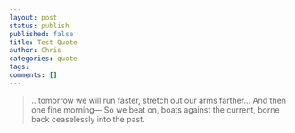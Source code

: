 ```yaml
---
layout: post
status: publish
published: false
title: Test Quote
author: Chris
categories: quote
tags:
comments: []
---
```


> <i class="fa fa-quote-left fa-2x fa-pull-left fa-border"></i>
...tomorrow we will run faster, stretch out our arms farther...
And then one fine morning— So we beat on, boats against the
current, borne back ceaselessly into the past.
